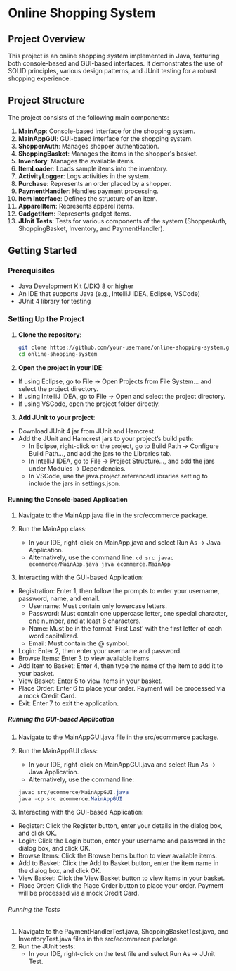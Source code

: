 # Online Shopping System

## Project Overview

This project is an online shopping system implemented in Java, featuring both console-based and GUI-based interfaces. It demonstrates the use of SOLID principles, various design patterns, and JUnit testing for a robust shopping experience.

## Project Structure

The project consists of the following main components:

1. **MainApp**: Console-based interface for the shopping system.
2. **MainAppGUI**: GUI-based interface for the shopping system.
3. **ShopperAuth**: Manages shopper authentication.
4. **ShoppingBasket**: Manages the items in the shopper's basket.
5. **Inventory**: Manages the available items.
6. **ItemLoader**: Loads sample items into the inventory.
7. **ActivityLogger**: Logs activities in the system.
8. **Purchase**: Represents an order placed by a shopper.
9. **PaymentHandler**: Handles payment processing.
10. **Item Interface**: Defines the structure of an item.
11. **ApparelItem**: Represents apparel items.
12. **GadgetItem**: Represents gadget items.
13. **JUnit Tests**: Tests for various components of the system (ShopperAuth, ShoppingBasket, Inventory, and PaymentHandler).

## Getting Started

### Prerequisites

- Java Development Kit (JDK) 8 or higher
- An IDE that supports Java (e.g., IntelliJ IDEA, Eclipse, VSCode)
- JUnit 4 library for testing

### Setting Up the Project

1. **Clone the repository**:
   ```sh
   git clone https://github.com/your-username/online-shopping-system.git
   cd online-shopping-system
2. **Open the project in your IDE**:

- If using Eclipse, go to File -> Open Projects from File System... and select the project directory.
- If using IntelliJ IDEA, go to File -> Open and select the project directory.
- If using VSCode, open the project folder directly.

3. **Add JUnit to your project**:

- Download JUnit 4 jar from JUnit and Hamcrest.
- Add the JUnit and Hamcrest jars to your project’s build path:
    - In Eclipse, right-click on the project, go to Build Path -> Configure Build Path..., and add the jars to the Libraries tab.
    - In IntelliJ IDEA, go to File -> Project Structure..., and add the jars under Modules -> Dependencies.
    - In VSCode, use the java.project.referencedLibraries setting to include the jars in settings.json.

#### Running the Console-based Application
1. Navigate to the MainApp.java file in the src/ecommerce package.

2. Run the MainApp class:

    - In your IDE, right-click on MainApp.java and select Run As -> Java Application.
    - Alternatively, use the command line:
        `cd src
        javac ecommerce/MainApp.java
        java ecommerce.MainApp`

3. Interacting with the GUI-based Application:

- Registration: Enter 1, then follow the prompts to enter your username, password, name, and email.
    - Username: Must contain only lowercase letters.
    - Password: Must contain one uppercase letter, one special character, one number, and at least 8 characters.
    - Name: Must be in the format 'First Last' with the first letter of each word capitalized.
    - Email: Must contain the @ symbol.
- Login: Enter 2, then enter your username and password.
- Browse Items: Enter 3 to view available items.
- Add Item to Basket: Enter 4, then type the name of the item to add it to your basket.
- View Basket: Enter 5 to view items in your basket.
- Place Order: Enter 6 to place your order. Payment will be processed via a mock Credit Card.
- Exit: Enter 7 to exit the application.

##### Running the GUI-based Application
1. Navigate to the MainAppGUI.java file in the src/ecommerce package.

2. Run the MainAppGUI class:

    - In your IDE, right-click on MainAppGUI.java and select Run As -> Java Application.
    - Alternatively, use the command line:

    ```java
    javac src/ecommerce/MainAppGUI.java
    java -cp src ecommerce.MainAppGUI
    ```
3. Interacting with the GUI-based Application:

- Register: Click the Register button, enter your details in the dialog box, and click OK.
- Login: Click the Login button, enter your username and password in the dialog box, and click OK.
- Browse Items: Click the Browse Items button to view available items.
- Add to Basket: Click the Add to Basket button, enter the item name in the dialog box, and click OK.
- View Basket: Click the View Basket button to view items in your basket.
- Place Order: Click the Place Order button to place your order. Payment will be processed via a mock Credit Card.

###### Running the Tests

1. Navigate to the PaymentHandlerTest.java, ShoppingBasketTest.java, and InventoryTest.java files in the src/ecommerce package.
2. Run the JUnit tests:
    - In your IDE, right-click on the test file and select Run As -> JUnit Test.

